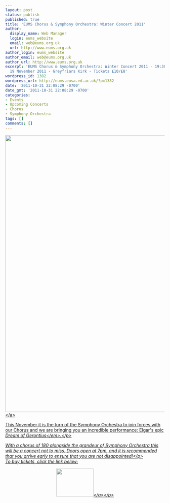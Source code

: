 ```yaml
---
layout: post
status: publish
published: true
title: 'EUMS Chorus & Symphony Orchestra: Winter Concert 2011'
author:
  display_name: Web Manager
  login: eums_website
  email: web@eums.org.uk
  url: http://www.eums.org.uk
author_login: eums_website
author_email: web@eums.org.uk
author_url: http://www.eums.org.uk
excerpt: 'EUMS Chorus & Symphony Orchestra: Winter Concert 2011 - 19:30, Saturday
  19 November 2011 - Greyfriars Kirk - Tickets £10/£8'
wordpress_id: 1382
wordpress_url: http://eums.eusa.ed.ac.uk/?p=1382
date: '2011-10-31 22:08:29 -0700'
date_gmt: '2011-10-31 22:08:29 -0700'
categories:
- Events
- Upcoming Concerts
- Chorus
- Symphony Orchestra
tags: []
comments: []
---
```

<p><a title="buy tickets online" href="http:&#47;&#47;www.ticketsource.co.uk&#47;event&#47;18148"> <img src="http:&#47;&#47;eums.eusa.ed.ac.uk&#47;wp-content&#47;uploads&#47;images&#47;w620&#47;posters&#47;20111119_chorussymph.jpg" alt="" width="620" height="872" &#47;><&#47;a></p>
<p>This November it is the turn of the Symphony Orchestra to join forces with our Chorus and we are bringing you an incredible performance: Elgar's epic <em>Dream of Gerontius<&#47;em>.<&#47;p></p>
<p>With a chorus of 180 alongside the grandeur of Symphony Orchestra this will be a concert not to miss. Doors open at 7pm, and it is recommended that you arrive early to ensure that you are not disappointed!<&#47;p><br />
To buy tickets, click the link below:</p>
<p align="middle"><a title="buy tickets online" href="http:&#47;&#47;www.ticketsource.co.uk&#47;event&#47;18148"> <img src="http:&#47;&#47;www.ticketsource.co.uk&#47;images&#47;buyTickets&#47;buyTickets-medium.png" alt="" width="118" height="88" border="0" &#47;><&#47;a><&#47;p><br />
 </p>
<p> </p>
